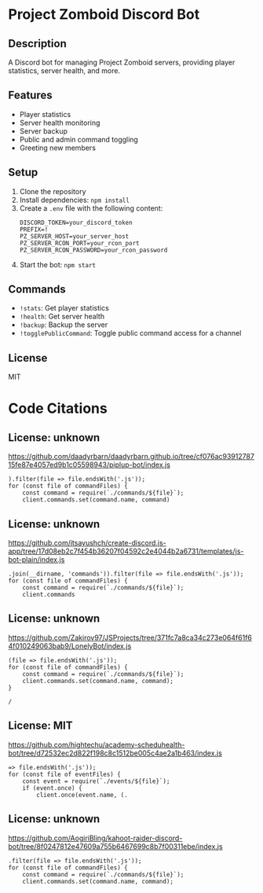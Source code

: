 # Project Zomboid Discord Bot

## Description
A Discord bot for managing Project Zomboid servers, providing player statistics, server health, and more.

## Features
- Player statistics
- Server health monitoring
- Server backup
- Public and admin command toggling
- Greeting new members

## Setup
1. Clone the repository
2. Install dependencies: `npm install`
3. Create a `.env` file with the following content:
    ```properties
    DISCORD_TOKEN=your_discord_token
    PREFIX=!
    PZ_SERVER_HOST=your_server_host
    PZ_SERVER_RCON_PORT=your_rcon_port
    PZ_SERVER_RCON_PASSWORD=your_rcon_password
    ```
4. Start the bot: `npm start`

## Commands
- `!stats`: Get player statistics
- `!health`: Get server health
- `!backup`: Backup the server
- `!togglePublicCommand`: Toggle public command access for a channel

## License
MIT

# Code Citations

## License: unknown
https://github.com/daadyrbarn/daadyrbarn.github.io/tree/cf076ac9391278715fe87e4057ed9b1c05598943/piplup-bot/index.js

```
).filter(file => file.endsWith('.js'));
for (const file of commandFiles) {
    const command = require(`./commands/${file}`);
    client.commands.set(command.name, command)
```


## License: unknown
https://github.com/itsayushch/create-discord.js-app/tree/17d08eb2c7f454b36207f04592c2e4044b2a6731/templates/js-bot-plain/index.js

```
.join(__dirname, 'commands')).filter(file => file.endsWith('.js'));
for (const file of commandFiles) {
    const command = require(`./commands/${file}`);
    client.commands
```


## License: unknown
https://github.com/Zakirov97/JSProjects/tree/371fc7a8ca34c273e064f61f64f010249063bab9/LonelyBot/index.js

```
(file => file.endsWith('.js'));
for (const file of commandFiles) {
    const command = require(`./commands/${file}`);
    client.commands.set(command.name, command);
}

/
```


## License: MIT
https://github.com/hightechu/academy-scheduhealth-bot/tree/d72532ec2d822f198c8c1512be005c4ae2a1b463/index.js

```
=> file.endsWith('.js'));
for (const file of eventFiles) {
    const event = require(`./events/${file}`);
    if (event.once) {
        client.once(event.name, (.
```


## License: unknown
https://github.com/AogiriBling/kahoot-raider-discord-bot/tree/8f0247812e47609a755b6467699c8b7f00311ebe/index.js

```
.filter(file => file.endsWith('.js'));
for (const file of commandFiles) {
    const command = require(`./commands/${file}`);
    client.commands.set(command.name, command);
```

